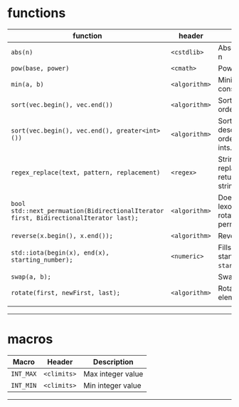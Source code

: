 
# functions

| function                                                                              | header        | Use                                                 |
| ------------------------------------------------------------------------------------- | ------------- | --------------------------------------------------- |
| `abs(n)`                                                                              | `<cstdlib>`   | Absolute value of n                                 |
| `pow(base, power)`                                                                    | `<cmath>`     | Power function                                      |
| `min(a, b)`                                                                           | `<algorithm>` | Minimum of two constants                            |
| `sort(vec.begin(), vec.end())`                                                        | `<algorithm>` | Sort in ascending order                             |
| `sort(vec.begin(), vec.end(), greater<int>())`                                        | `<algorithm>` | Sort in descending order. vector of ints.           |
| `regex_replace(text, pattern, replacement)`                                           | `<regex>`     | String regex replacement. returns new string.       |
| `bool std::next_permuation(BidirectionalIterator first, BidirectionalIterator last);` | `<algorithm>` | Does inplace lexocographically rotating permuation. |
| `reverse(x.begin(), x.end());`                                                        | `<algorithm>` | Reverse.                                            |
| `std::iota(begin(x), end(x), starting_number);`                                       | `<numeric>`   | Fills values starting from `starting_number`.       |
| `swap(a, b);`                                                                         |               | Swap.                                               |
| `rotate(first, newFirst, last);`                                                      | `<algorithm>` | Rotates elements.                                   |
|                                                                                       |               |                                                     |

----
# macros

| Macro     | Header      | Description       |
| --------- | ----------- | ----------------- |
| `INT_MAX` | `<climits>` | Max integer value |
| `INT_MIN` | `<climits>` | Min integer value |

----
